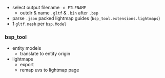  * select output filename  `-o FILENAME`
   * outdir & name `.gltf` & `.bin` after `.bsp`
 * parse `.json` packed lightmap guides (`bsp_tool.extensions.lightmaps`)
 * 1 `gltf.mesh` per `bsp.Model`

### bsp_tool
 * entity models
   * translate to entity origin
 * lightmaps
   * export
   * remap uvs to lightmap page

